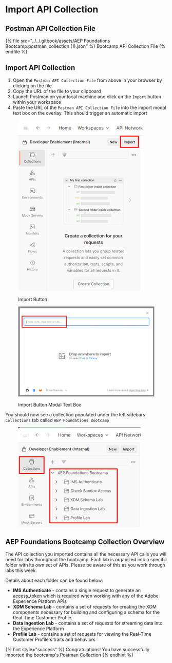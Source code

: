 # Import API Collection

## Postman API Collection File

{% file src="../../.gitbook/assets/AEP Foundations Bootcamp.postman_collection (1).json" %}
Bootcamp API Collection File
{% endfile %}



## Import API Collection

1. Open the `Postman API Collection File` from above in your browser by clicking on the file
2. Copy the URL of the file to your clipboard
3. Launch Postman on your local machine and click on the `Import` button within your workspace
4. Paste the URL of the `Postman API Collection File` into the import modal text box on the overlay.  This should trigger an automatic import

<div>

<figure><img src="../../.gitbook/assets/import-button.png" alt=""><figcaption><p>Import Button</p></figcaption></figure>

 

<figure><img src="../../.gitbook/assets/import-button-overlay.png" alt=""><figcaption><p>Import Button Modal Text Box</p></figcaption></figure>

</div>

You should now see a collection populated under the left sidebars `Collections` tab called `AEP Foundations Bootcamp`

<figure><img src="../../.gitbook/assets/bootcamp-collection.png" alt=""><figcaption></figcaption></figure>

## **AEP Foundations Bootcamp Collection Overview**

The API collection you imported contains all the necessary API calls you will need for labs throughout the bootcamp.  Each lab is organized into a specific folder with its own set of APIs.  Please be aware of this as you work through labs this week.

Details about each folder can be found below:

* **IMS Authenticate** - contains a single request to generate an access\_token which is required when working with any of the Adobe Experience Platform APIs
* **XDM Schema Lab** - contains a set of requests for creating the XDM components necessary for building and configuring a schema for the Real-Time Customer Profile
* **Data Ingestion Lab** - contains a set of requests for streaming data into the Experience Platform
* **Profile Lab** - contains a set of requests for viewing the Real-Time Customer Profile's traits and behaviors

{% hint style="success" %}
Congratulations!  You have successfully imported the bootcamp's Postman Collection
{% endhint %}
